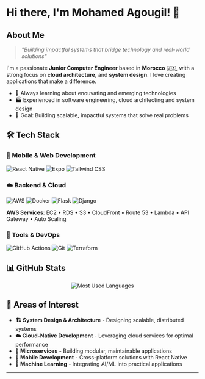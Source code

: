 # Hi there, I'm Mohamed Agougil! 👋

<!--
<div align="center">
  <img src="https://readme-typing-svg.demolab.com?font=Fira+Code&pause=1000&color=2F81F7&center=true&vCenter=true&width=435&lines=Computer+Science+%26+Engineering;Cloud+Architect+%26+System+Designer;Full-Stack+%26+Mobile+Developer;Industrial+Automation+Enthusiast" alt="Typing SVG" />
</div>
-->
## About Me

> *"Building impactful systems that bridge technology and real-world solutions"*

I'm a passionate **Junior Computer Engineer** based in **Morocco** 🇲🇦, with a strong focus on **cloud architecture**, and **system design**. I love creating applications that make a difference.

- 🌱 Always learning about enouvating and emerging technologies
- 🏭 Experienced in software engineering, cloud architecting and system design
- 🎯 Goal: Building scalable, impactful systems that solve real problems

## 🛠️ Tech Stack

### 📱 Mobile & Web Development
![React Native](https://img.shields.io/badge/-React%20Native-61DAFB?style=flat-square&logo=react&logoColor=black)
![Expo](https://img.shields.io/badge/-Expo-000020?style=flat-square&logo=expo&logoColor=white)
![Tailwind CSS](https://img.shields.io/badge/-Tailwind%20CSS-06B6D4?style=flat-square&logo=tailwindcss&logoColor=white)

### ☁️ Backend & Cloud
![AWS](https://img.shields.io/badge/-AWS-232F3E?style=flat-square&logo=amazon-aws&logoColor=white)
![Docker](https://img.shields.io/badge/-Docker-2496ED?style=flat-square&logo=docker&logoColor=white)
![Flask](https://img.shields.io/badge/-Flask-000000?style=flat-square&logo=flask&logoColor=white)
![Django](https://img.shields.io/badge/-Django-092E20?style=flat-square&logo=django&logoColor=white)

**AWS Services**: EC2 • RDS • S3 • CloudFront • Route 53 • Lambda • API Gateway • Auto Scaling

### 🔧 Tools & DevOps
![GitHub Actions](https://img.shields.io/badge/-GitHub%20Actions-2088FF?style=flat-square&logo=github-actions&logoColor=white)
![Git](https://img.shields.io/badge/-Git-F05032?style=flat-square&logo=git&logoColor=white)
![Terraform](https://img.shields.io/badge/-Terraform-7B42BC?style=flat-square&logo=terraform&logoColor=white)

## 📊 GitHub Stats

<div align="center">
  <img src="https://github-readme-stats.vercel.app/api/top-langs/?username=m0hamed541&layout=compact&theme=tokyonight" alt="Most Used Languages" />
</div>

## 🎯 Areas of Interest

- **🏗️ System Design & Architecture** - Designing scalable, distributed systems
- **☁️ Cloud-Native Development** - Leveraging cloud services for optimal performance
- **🔄 Microservices** - Building modular, maintainable applications
- **📱 Mobile Development** - Cross-platform solutions with React Native
- **🤖 Machine Learning** - Integrating AI/ML into practical applications


---

